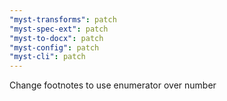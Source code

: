 ```yaml
---
"myst-transforms": patch
"myst-spec-ext": patch
"myst-to-docx": patch
"myst-config": patch
"myst-cli": patch
---
```


Change footnotes to use enumerator over number
